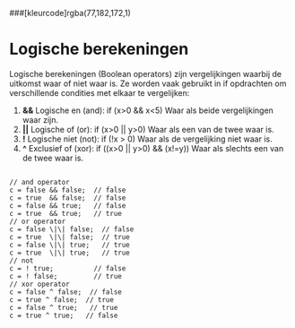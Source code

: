 ###[kleurcode]rgba(77,182,172,1)

# Logische berekeningen

Logische berekeningen (Boolean operators) zijn vergelijkingen waarbij de uitkomst waar of niet waar is. Ze worden vaak gebruikt in if opdrachten om verschillende condities met elkaar te vergelijken:

1. **&&** Logische en (and): if (x>0 && x<5)
   Waar als beide vergelijkingen waar zijn.
2. **||** Logische of (or): if (x>0 || y>0)
   Waar als een van de twee waar is.
3. **!** Logische niet (not): if (!x > 0)
   Waar als de vergelijking niet waar is.
4. **^** Exclusief of (xor):  if ((x>0 || y>0) && (x!=y))
   Waar als slechts een van de twee waar is.

``` Arduino C++

// and operator
c = false && false;  // false
c = true  && false;  // false
c = false && true;   // false
c = true  && true;   // true
// or operator
c = false \|\| false;  // false
c = true  \|\| false;  // true
c = false \|\| true;   // true
c = true  \|\| true;   // true
// not
c = ! true;          // false
c = ! false;         // true
// xor operator
c = false ^ false;  // false
c = true ^ false;  // true
c = false ^ true;   // true
c = true ^ true;   // false
```